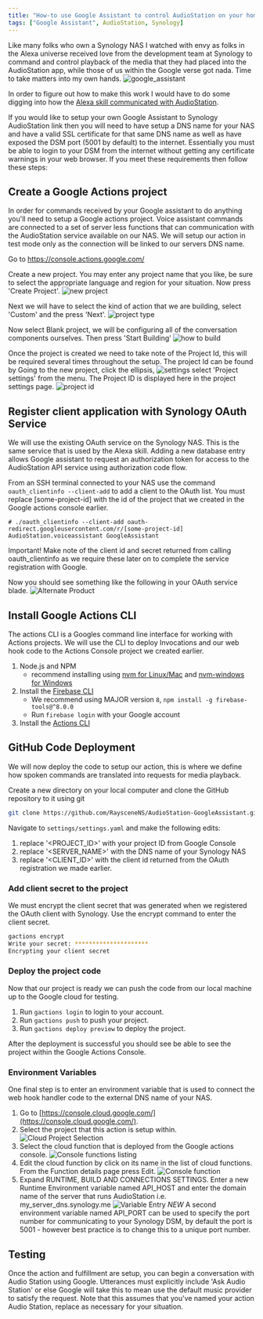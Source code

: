 ```yaml
---
title: "How-to use Google Assistant to control AudioStation on your home NAS"
tags: ["Google Assistant", AudioStation, Synology]
---
```


Like many folks who own a Synology NAS I watched with envy as folks in the Alexa universe received love from the development team at Synology to command and control playback of the media that they had placed into the AudioStation app, while those of us within the Google verse got nada. Time to take matters into my own hands. ![google_assistant](/assets/images/2020/12/20/audiostation_command.webp)

 In order to figure out how to make this work I would have to do some digging into how the [Alexa skill communicated with AudioStation](https://racineennis.ca/2020/12/19/AudioStation-GoogleAssistant-investigation).

If you would like to setup your own Google Assistant to Synology AudioStation link then you will need to have setup a DNS name for your NAS and have a valid SSL certificate for that same DNS name as well as have exposed the DSM port (5001 by default) to the internet. Essentially you must be able to login to your DSM from the internet without getting any certificate warnings in your web browser. If you meet these requirements then follow these steps:

## Create a Google Actions project

In order for commands received by your Google assistant to do anything you'll need to setup a Google actions project. Voice assistant commands are connected to a set of server less functions that can communication with the AudioStation service available on our NAS. We will setup our action in test mode only as the connection will be linked to our servers DNS name.

Go to <https://console.actions.google.com/>

Create a new project. You may enter any project name that you like, be sure to select the appropriate language and region for your situation. Now press 'Create Project'.
![new project](/assets/images/2020/12/20/google_console_new_project.png)

Next we will have to select the kind of action that we are building, select 'Custom' and the press 'Next'.
![project type](/assets/images/2020/12/20/google_console_project_type.png)

Now select Blank project, we will be configuring all of the conversation components ourselves. Then press 'Start Building'
![how to build](/assets/images/2020/12/20/google_console_how_to_build.png)

Once the project is created we need to take note of the Project Id, this will be required several times throughout the setup. The project Id can be found by Going to the new project, click the ellipsis, ![settings](/assets/images/2020/12/20/google_console_settings.png)
 select 'Project settings' from the menu. The Project ID is displayed here in the project settings page.
 ![project id](/assets/images/2020/12/20/google_console_project_id.png)

## Register client application with Synology OAuth Service

We will use the existing OAuth service on the Synology NAS. This is the same service that is used by the Alexa skill. Adding a new database entry allows Google assistant to request an authorization token for access to the AudioStation API service using authorization code flow.

From an SSH terminal connected to your NAS use the command `oauth_clientinfo --client-add` to add a client to the OAuth list. You must replace [some-project-id] with the id of the project that we created in the Google actions console earlier.

```SHELL
# ./oauth_clientinfo --client-add oauth-redirect.googleusercontent.com/r/[some-project-id] AudioStation.voiceassistant GoogleAssistant 
```

Important! Make note of the client id and secret returned from calling  oauth_clientinfo as we require these later on to complete the service registration with Google.

Now you should see something like the following in your OAuth service blade.
![Alternate Product](/assets/images/2020/12/20/oauth_setup.webp)

## Install Google Actions CLI

The actions CLI is a Googles command line interface for working with  Actions projects. We will use the CLI to deploy Invocations and our web hook code to the Actions Console project we created earlier.

1. Node.js and NPM
    + recommend installing using [nvm for Linux/Mac](https://github.com/creationix/nvm) and [nvm-windows for Windows](https://github.com/coreybutler/nvm-windows)
1. Install the [Firebase CLI](https://developers.google.com/assistant/conversational/deploy-fulfillment)
    + We recommend using MAJOR version `8`, `npm install -g firebase-tools@^8.0.0`
    + Run `firebase login` with your Google account
1. Install the [Actions CLI](https://developers.google.com/assistant/actionssdk/gactions)

## GitHub Code Deployment

We will now deploy the code to setup our action, this is where we define how spoken commands are translated into requests for media playback.

Create a new directory on your local computer and clone the GitHub repository to it using git

```bash
git clone https://github.com/RaysceneNS/AudioStation-GoogleAssistant.git
```

Navigate to `settings/settings.yaml` and make the following edits:

1. replace '<PROJECT_ID>' with your project ID from Google Console
1. replace '<SERVER_NAME>' with the DNS name of your Synology NAS
1. replace '<CLIENT_ID>' with the client id returned from the OAuth registration we made earlier.

### Add client secret to the project

We must encrypt the client secret that was generated when we registered the OAuth client with Synology. Use the encrypt command to enter the client secret.

```bash
gactions encrypt
Write your secret: *********************
Encrypting your client secret
```

### Deploy the project code

Now that our project is ready we can push the code from our local machine up to the Google cloud for testing.

1. Run `gactions login` to login to your account.
1. Run `gactions push` to push your project.
1. Run `gactions deploy preview` to deploy the project.

After the deployment is successful you should see be able to see the project within the Google Actions Console.

### Environment Variables

One final step is to enter an environment variable that is used to connect the web hook handler code to the external DNS name of your NAS.

1. Go to [https://console.cloud.google.com/](https://console.cloud.google.com/).
1. Select the project that this action is setup within. ![Cloud Project Selection](/assets/images/2020/12/20/cloud_console_project.png)
1. Select the cloud function that is deployed from the Google actions console. ![Console functions listing](/assets/images/2020/12/20/cloud_console_functions.png)
1. Edit the cloud function by click on its name in the list of cloud functions. From the Function details page press Edit. ![Console function](/assets/images/2020/12/20/cloud_console_function.png)
1. Expand RUNTIME, BUILD AND CONNECTIONS SETTINGS. Enter a new Runtime Environment variable named API_HOST and enter the domain name of the server that runs AudioStation i.e. my_server_dns.synology.me ![Variable Entry](/assets/images/2020/12/20/cloud_console_variable.png) *NEW* A second environment variable named API_PORT can be used to specify the port number for communicating to your Synology DSM, by default the port is 5001 - however best practice is to change this to a unique port number.  

## Testing

Once the action and fulfillment are setup, you can begin a conversation with Audio Station using Google. Utterances must explicitly include 'Ask Audio Station' or else Google will take this to mean use the default music provider to satisfy the request. Note that this assumes that you've named your action Audio Station, replace as necessary for your situation.
